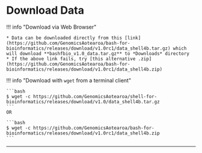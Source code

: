 # Download Data

!!! info "Download via Web Browser"

    * Data can be downloaded directly from this [link](https://github.com/GenomicsAotearoa/bash-for-bioinformatics/releases/download/v1.0rc1/data_shell4b.tar.gz) which will download **bashfbio_v1.0_data.tar.gz** to *Downloads* directory
    * If the above link fails, try [this alternative .zip](https://github.com/GenomicsAotearoa/bash-for-bioinformatics/releases/download/v1.0rc1/data_shell4b.zip)

!!! info "Download with `wget` from a terminal client"

    ```bash
    $ wget -c https://github.com/GenomicsAotearoa/shell-for-bioinformatics/releases/download/v1.0/data_shell4b.tar.gz
    ```
    OR

    ```bash
    $ wget -c https://github.com/GenomicsAotearoa/bash-for-bioinformatics/releases/download/v1.0rc1/data_shell4b.zip
    ```

- - - 
